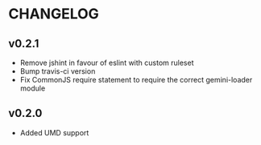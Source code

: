 # CHANGELOG

## v0.2.1

  - Remove jshint in favour of eslint with custom ruleset
  - Bump travis-ci version
  - Fix CommonJS require statement to require the correct gemini-loader module

## v0.2.0

  - Added UMD support
